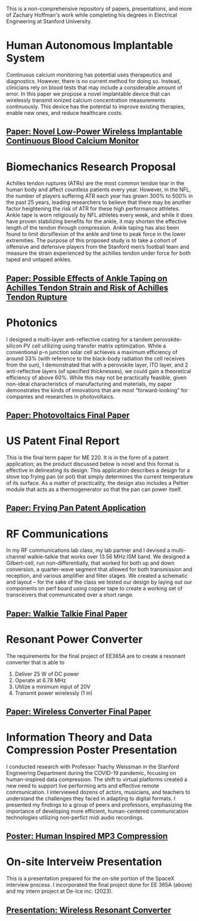 This is a non-comprehensive repository of papers, presentations, and more of Zachary Hoffman's work while completing his degrees in Electrical Engineering at Stanford University.


# Human Autonomous Implantable System

Continuous calcium monitoring has potential uses therapeutics and diagnostics. However, there is no current method for doing so. Instead, clinicians rely on blood tests that may include a considerable amount of error. In this paper we propose a novel implantable device that can wirelessly transmit ionized calcium concentration measurements continuously. This device has the potential to improve existing therapies, enable new ones, and reduce healthcare costs.

## [Paper: Novel Low-Power Wireless Implantable Continuous Blood Calcium Monitor](EE303_Final_Project_Report.pdf)

# Biomechanics Research Proposal

Achilles tendon ruptures (ATRs) are the most common tendon tear in the human body and affect countless patients every year. However, in the NFL, the number of players suffering ATR each year has grown 300% to 500% in the past 25 years, leading researchers to believe that there may be another factor heightening the risk of ATR for these high performance athletes. Ankle tape is worn religiously by NFL athletes every week, and while it does have proven stabilizing benefits for the ankle, it may shorten the effective length of the tendon through compression. Ankle taping has also been found to limit dorsiflexion of the ankle and time to peak force in the lower extremities.
The purpose of this proposed study is to take a cohort of offensive and defensive players from the Stanford men’s football team and measure the strain experienced by the achilles tendon under force for both taped and untaped ankles. 

## [Paper: Possible Effects of Ankle Taping on Achilles Tendon Strain and Risk of Achilles Tendon Rupture](BIOE_281_Project.pdf)

# Photonics

I designed a multi-layer anti-reflective coating for a tandem perovskite-silicon PV cell utilizing using transfer matrix optimization. While a conventional p-n junction solar cell achieves a maximum efficiency of around 33% (with reference to the black-body radiation the cell receives from the sun), I demonstrated that with a perovskite layer, ITO layer, and 2 anti-reflective layers (of specified thicknesses), we could gain a theoretical efficiency of above 60%. While this may not be practically feasible, given non-ideal characteristics of manufacturing and materials, my paper demonstrates the kinds of innovations that are most “forward-looking” for companies and researches in photovoltaics. 

## [Paper: Photovoltaics Final Paper](PV_Optimize_Hoffman.pdf)

# US Patent Final Report

This is the final term paper for ME 220. It is in the form of a patent application; as the product discussed below is novel and this format is effective in delineating its design. This application describes a design for a stove top frying pan (or pot) that simply determines the current temperature of its surface. As a matter of practicality, the design also includes a Peltier module that acts as a thermogenerator so that the pan can power itself.

## [Paper: Frying Pan Patent Application](Term_Paper.pdf)

# RF Communications

In my RF communications lab class, my lab partner and I devised a multi-channel walkie-talkie that works over 13.56 MHz ISM band. We designed a Gilbert-cell, run non-differentially, that worked for both up and down conversion, a quarter-wave segment that allowed for both transmission and reception, and various amplifier and filter stages. We created a schematic and layout – for the sake of the class we tested our design by laying out our components on perf board using copper tape to create a working set of transceivers that communicated over a short range.

## [Paper: Walkie Talkie Final Paper](EE_133_Final_Project.pdf)

# Resonant Power Converter

The requirements for the final project of EE365A are to create a resonant converter that is able to
1. Deliver 25 W of DC power
2. Operate at 6.78 MHz
3. Utilize a minimum input of 20V
4. Transmit power wirelessly (1 in)

## [Paper: Wireless Converter Final Paper](EE_365A_Final_Report.pdf)

# Information Theory and Data Compression Poster Presentation

I conducted research with Professor Tsachy Weissman in the Stanford Engineering Department during the COVID-19 pandemic, focusing on human-inspired data compression. The shift to virtual platforms created a new need to support live performing arts and effective remote communication. I interviewed dozens of actors, musicians, and teachers to understand the challenges they faced in adapting to digital formats. I presented my findings to a group of peers and professors, emphasizing the importance of developing more efficient, human-centered communication technologies utilizing non-perfict midi audio recordings. 

## [Poster: Human Inspired MP3 Compression](HI_Music_Compression.pdf)


# On-site Interveiw Presentation

This is a presentation prepared for the on-site portion of the SpaceX interview process. I incorporated the final project done for EE 365A (above) and my intern project at De-Ice inc. (2023).

## [Presentation: Wireless Resonant Converter](Wireless-Converter-Presentation.pdf)
